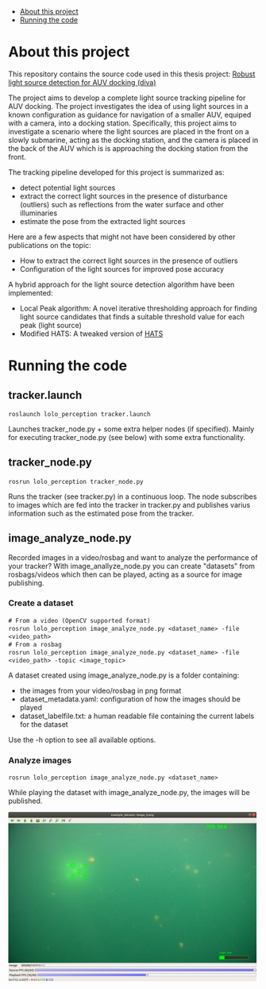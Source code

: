 
- [About this project](#about)
- [Running the code](#running-the-code)

 <a id="about"></a>
# About this project

This repository contains the source code used in this thesis project: [Robust light source detection for AUV docking (diva)](https://www.diva-portal.org/smash/record.jsf?dswid=-2379&pid=diva2%3A1748034&c=1&searchType=SIMPLE&language=sv&query=Joar+Edlund&af=%5B%5D&aq=%5B%5B%5D%5D&aq2=%5B%5B%5D%5D&aqe=%5B%5D&noOfRows=50&sortOrder=author_sort_asc&sortOrder2=title_sort_asc&onlyFullText=false&sf=all) 

The project aims to develop a complete light source tracking pipeline for AUV docking. The project investigates the idea of using light sources in a known configuration as guidance for navigation of a smaller AUV, equiped with a camera, into a docking station. Specifically, this project aims to investigate a scenario where the light sources are placed in the front on a slowly submarine, acting as the docking station, and the camera is placed in the back of the AUV which is is approaching the docking station from the front.

The tracking pipeline developed for this project is summarized as: 
- detect potential light sources
- extract the correct light sources in the presence of disturbance (outliers) such as reflections from the water surface and other illuminaries
- estimate the pose from the extracted light sources

Here are a few aspects that might not have been considered by other publications on the topic:
- How to extract the correct light sources in the presence of outliers
- Configuration of the light sources for improved pose accuracy

A hybrid approach for the light source detection algorithm have been implemented:
- Local Peak algorithm: A novel iterative thresholding approach for finding light source candidates that finds a suitable threshold value for each peak (light source)
- Modified HATS: A tweaked version of [HATS](https://www.researchgate.net/publication/285042917_Reliable_pose_estimation_of_underwater_dock_using_single_camera_a_scene_invariant_approach)

 <a id="running-the-code"></a>
# Running the code

## tracker.launch

    roslaunch lolo_perception tracker.launch

Launches tracker_node.py + some extra helper nodes (if specified).
Mainly for executing tracker_node.py (see below) with some extra functionality.

## tracker_node.py

    rosrun lolo_perception tracker_node.py

Runs the tracker (see tracker.py) in a continuous loop. 
The node subscribes to images which are fed into the tracker in tracker.py and publishes varius information such as the estimated pose from the tracker.

## image_analyze_node.py

Recorded images in a video/rosbag and want to analyze the performance of your tracker?
With image_anallyze_node.py you can create "datasets" from rosbags/videos which then can be played, acting as a source for image publishing.    

### Create a dataset

    # From a video (OpenCV supported format)
    rosrun lolo_perception image_analyze_node.py <dataset_name> -file <video_path>
    # From a rosbag
    rosrun lolo_perception image_analyze_node.py <dataset_name> -file <video_path> -topic <image_topic>
 
 A dataset created using image_analyze_node.py is a folder containing:
- the images from your video/rosbag in png format
- dataset_metadata.yaml: configuration of how the images should be played
- dataset_labelfile.txt: a human readable file containing the current labels for the dataset

Use the -h option to see all available options.

### Analyze images

    rosrun lolo_perception image_analyze_node.py <dataset_name>

While playing the dataset with image_analyze_node.py, the images will be published.

<img src="readme_images/image_analyze_node.png" title="Image analyze node" alt="quat" width="500"/>
